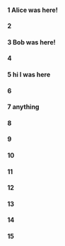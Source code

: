 #### 1 Alice was here!
#### 2
#### 3 Bob was here!
#### 4
#### 5 hi I was here
#### 6
#### 7 anything
#### 8
#### 9
#### 10
#### 11
#### 12
#### 13
#### 14
#### 15
